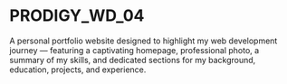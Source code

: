 # PRODIGY_WD_04
A personal portfolio website designed to highlight my web development journey — featuring a captivating homepage, professional photo, a summary of my skills, and dedicated sections for my background, education, projects, and experience.
